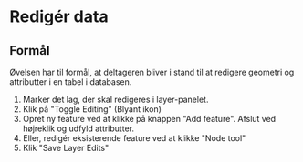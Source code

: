 # Redigér data

## Formål

Øvelsen har til formål, at deltageren bliver i stand til at redigere geometri og attributter i en tabel i databasen.


1. Marker det lag, der skal redigeres i layer-panelet.
2. Klik på "Toggle Editing" (Blyant ikon)
3. Opret ny feature ved at klikke på knappen "Add feature". Afslut ved højreklik og udfyld attributter.
4. Eller, redigér eksisterende feature ved at klikke "Node tool"
5. Klik "Save Layer Edits"
